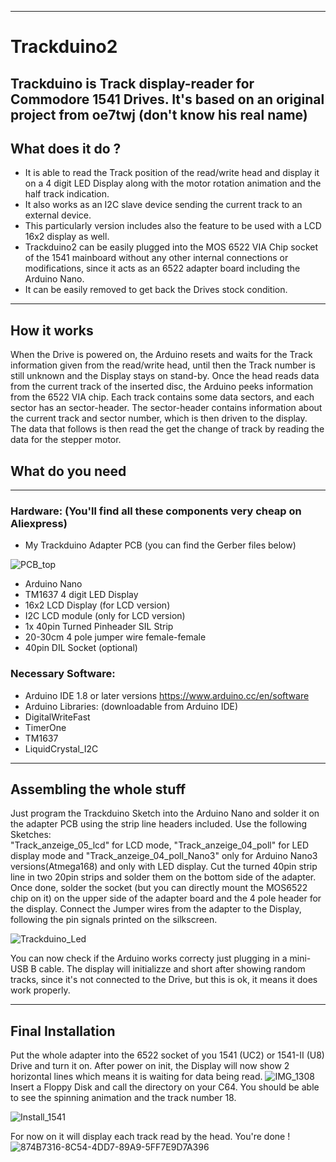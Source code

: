 ------
# Trackduino2
Trackduino is Track display-reader for Commodore 1541 Drives. It's based on an original project from oe7twj (don't know his real name) 
-------
## What does it do ? 
- It is able to read the Track position of the read/write head and display it on a 4 digit LED Display along with the motor rotation animation and the half track indication.
- It also works as an I2C slave device sending the current track to an external device.
- This particularly version includes also the feature to be used with a LCD 16x2 display as well. 
- Trackduino2 can be easily plugged into the MOS 6522 VIA Chip socket of the 1541 mainboard without any other internal connections or modifications, since it acts as an 6522 adapter board including the Arduino Nano.
- It can be easily removed to get back the Drives stock condition. 

-----
## How it works 
When the Drive is powered on, the Arduino resets and waits for the Track information given from the read/write head, until then the Track number is still unknown and the Display stays on stand-by.
Once the head reads data from the current track of the inserted disc, the Arduino peeks information from the 6522 VIA chip. Each track contains some data sectors, and each sector has an sector-header. The sector-header contains information about the current track and sector number, which is then driven to the display. 
The data that follows is then read the get the change of track by reading the data for the stepper motor.
## What do you need  

-----
 ### Hardware: (You'll find all these components very cheap on Aliexpress)
- My Trackduino Adapter PCB (you can find the Gerber files below) 

![PCB_top](https://user-images.githubusercontent.com/64856480/98012570-8c218000-1df9-11eb-8c60-df49d0f7fd19.png)

- Arduino Nano 
- TM1637 4 digit LED Display 
- 16x2 LCD Display (for LCD version) 
- I2C LCD module (only for LCD version)
- 1x 40pin Turned Pinheader SIL Strip
- 20-30cm 4 pole jumper wire female-female
- 40pin DIL Socket (optional)

 ### Necessary Software:
- Arduino IDE 1.8 or later versions  https://www.arduino.cc/en/software
- Arduino Libraries: (downloadable from Arduino IDE)
- DigitalWriteFast 
- TimerOne
- TM1637
- LiquidCrystal_I2C 
  
------
## Assembling the whole stuff
Just program the Trackduino Sketch into the Arduino Nano and solder it on the adapter PCB using the strip line headers included. 
Use the following Sketches:  
"Track_anzeige_05_lcd" for LCD mode, "Track_anzeige_04_poll" for LED display mode and "Track_anzeige_04_poll_Nano3" only for Arduino Nano3 versions(Atmega168) 
    and only with LED display. 
Cut the turned 40pin strip line in two 20pin strips and solder them on the bottom side of the adapter. Once done, solder the socket (but you can directly mount the MOS6522 chip on it) on the upper side of the adapter board and the 4 pole header for the display. Connect the Jumper wires from the adapter to the Display, following the pin signals printed on the silkscreen.

![Trackduino_Led](https://user-images.githubusercontent.com/64856480/98007882-372f3b00-1df4-11eb-935e-172dbc5e25f2.JPG)

You can now check if the Arduino works correcty just plugging in a mini-USB B cable. The display will initializze and short after showing random tracks, since it's not connected to the Drive, but this is ok, it means it does work properly. 

-----
## Final Installation 
Put the whole adapter into the 6522 socket of you 1541 (UC2) or 1541-II (U8) Drive and turn it on. 
After power on init, the Display will now show 2 horizontal lines which means it is waiting for data being read. 
![IMG_1308](https://user-images.githubusercontent.com/64856480/98009658-17991200-1df6-11eb-8337-33479454991c.JPG)
Insert a Floppy Disk and call the directory on your C64. You should be able to see the spinning animation and the track number 18.

![Install_1541](https://user-images.githubusercontent.com/64856480/98008239-97be7800-1df4-11eb-98c0-5ccf88a54802.JPG)

For now on it will display each track read by the head.
You're done ! 
![874B7316-8C54-4DD7-89A9-5FF7E9D7A396](https://user-images.githubusercontent.com/64856480/98009782-3bf4ee80-1df6-11eb-8d7c-7a40bb7fe68c.JPG)

